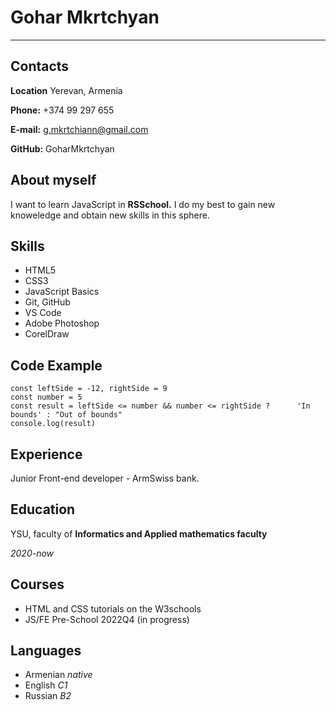 # Gohar Mkrtchyan
***
## Contacts
**Location** Yerevan, Armenia

**Phone:** +374 99 297 655

**E-mail:** g.mkrtchiann@gmail.com

**GitHub:** GoharMkrtchyan

## About myself

I want to learn JavaScript in **RSSchool.** I do my best to gain new knoweledge and obtain new skills in this sphere.


## Skills
* HTML5
* CSS3
* JavaScript Basics
* Git, GitHub
* VS Code
* Adobe Photoshop
* CorelDraw

## Code Example
```
const leftSide = -12, rightSide = 9
const number = 5
const result = leftSide <= number && number <= rightSide ?      'In bounds' : "Out of bounds"
console.log(result)
```

## Experience 
Junior Front-end developer - ArmSwiss bank.

## Education
YSU, faculty of **Informatics and Applied mathematics faculty**

*2020-now*

## Courses

* HTML and CSS tutorials on the W3schools 
* JS/FE Pre-School 2022Q4 (in progress)

## Languages
* Armenian *native*
* English *C1*
* Russian *B2*
